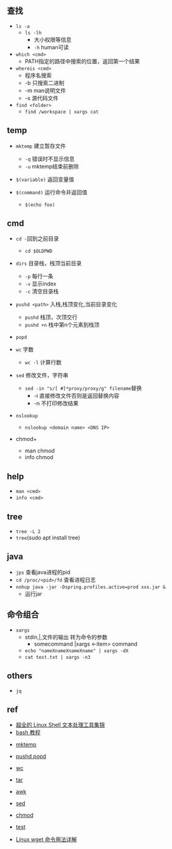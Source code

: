 
## 查找

+ `ls -a`
    + `ls -lh`
        + 大小权限等信息
        + `-h` human可读
+ `which <cmd>`
    + PATH指定的路径中搜索<cmd>的位置，返回第一个结果
+ `whereis <cmd>`
    + 程序名搜索
    + -b  只搜索二进制
    + -m  man说明文件
    + -s  源代码文件
+ `find <folder>`
    + `find /workspace | xargs cat`







## temp

+ `mktemp`  建立暂存文件
    + `-q` 错误时不显示信息
    + `-u` mktemp结束前删除

+ `$(variable)` 返回变量值
+ `$(command)` 运行命令并返回值
    + `$(echo foo)`

## cmd
<!-- 目录切换 -->
+ `cd -`回到之前目录
    + `cd $OLDPWD`
+ `dirs` 目录栈，栈顶当前目录
    + `-p` 每行一条
    + `-v` 显示index
    + `-c` 清空目录栈
+ `pushd <path>` 入栈,栈顶变化,当前目录变化
    + `pushd` 栈顶，次顶交行
    + `pushd +n` 栈中第n个元素到栈顶
+ `popd` 

+ `wc` 字数
    + `wc -l` 计算行数

+ `sed` 修改文件，字符串
    + `sed -in "s/[ #]*proxy/proxy/g" filename`替换
        + -i 直接修改文件否则是返回替换内容
        + -n 不打印修改结果

+ `nslookup`
    + `nslookup <domain name> <DNS IP>`


+ chmod+ 
    + man chmod
    + info chmod

## help
+ `man <cmd>`
+ `info <cmd>`


## tree

+ `tree -L 2`
+ `tree`(sudo apt install tree)

## java
+ `jps` 查看java进程的pid
+ `cd /proc/<pid>/fd` 查看进程日志
+ `nohup java -jar -Dspring.profiles.active=prod xxx.jar &`
    + 运行jar



## 命令组合

+ `xargs`
    + stdin,|,文件的输出 转为命令的参数
        + somecommand |xargs <-item>  command
    + `echo "nameXnameXnameXname" | xargs -dX`
    + `cat test.txt | xargs -n3`


## others

+ `jq`















## ref
+ [超全的 Linux Shell 文本处理工具集锦](https://zhuanlan.zhihu.com/p/265869157)
+ [bash 教程](https://wangdoc.com/bash/intro.html)

<!-- detail -->
+ [mktemp](https://www.runoob.com/linux/linux-comm-mktemp.html)
+ [pushd popd](https://blog.csdn.net/xia7139/article/details/50726971)
+ [wc](https://www.runoob.com/linux/linux-comm-wc.html)
+ [tar](https://www.runoob.com/linux/linux-comm-tar.html)
+ [awk](https://zhuanlan.zhihu.com/p/261886766)
+ [sed](https://zhuanlan.zhihu.com/p/145661854)
+ [chmod](http://www.gnu.org/software/coreutils/manual/html_node/chmod-invocation.html)
+ [test](https://www.runoob.com/linux/linux-shell-test.html)

+ [Linux wget 命令用法详解](https://www.jianshu.com/p/59bb131bc2ab)